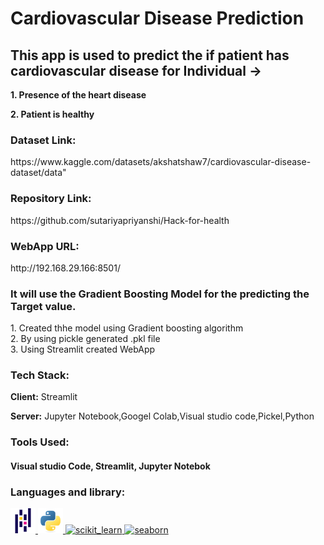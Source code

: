 # Cardiovascular Disease Prediction

##  This app is used to predict the if patient has cardiovascular disease for Individual -> 

**1. Presence of the heart disease**

**2. Patient is healthy**

<h3>Dataset Link:</h3>https://www.kaggle.com/datasets/akshatshaw7/cardiovascular-disease-dataset/data"

<h3>Repository Link:</h3>https://github.com/sutariyapriyanshi/Hack-for-health

<h3>WebApp URL:</h3>http://192.168.29.166:8501/

<h3> It will use the <b>Gradient Boosting Model</b> for the predicting the Target value.</h3>
1. Created thhe model using Gradient boosting algorithm <br>
2. By using pickle generated .pkl file <br>
3. Using Streamlit created WebApp <br>

<h3>Tech Stack:</h3>

**Client:** Streamlit

**Server:** Jupyter Notebook,Googel Colab,Visual studio code,Pickel,Python

<h3>Tools Used:</h3>

#### Visual studio Code, Streamlit, Jupyter Notebok

<h3 align="left">Languages and library:</h3>
<p align="left"> <a href="https://pandas.pydata.org/" target="_blank" rel="noreferrer"> <img src="https://raw.githubusercontent.com/devicons/devicon/2ae2a900d2f041da66e950e4d48052658d850630/icons/pandas/pandas-original.svg" alt="pandas" width="40" height="40"/> </a> <a href="https://www.python.org" target="_blank" rel="noreferrer"> <img src="https://raw.githubusercontent.com/devicons/devicon/master/icons/python/python-original.svg" alt="python" width="40" height="40"/> </a> <a href="https://scikit-learn.org/" target="_blank" rel="noreferrer"> <img src="https://upload.wikimedia.org/wikipedia/commons/0/05/Scikit_learn_logo_small.svg" alt="scikit_learn" width="40" height="40"/> </a> <a href="https://seaborn.pydata.org/" target="_blank" rel="noreferrer"> <img src="https://seaborn.pydata.org/_images/logo-mark-lightbg.svg" alt="seaborn" width="40" height="40"/> </a> </p>
